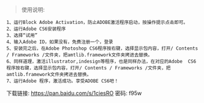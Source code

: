 > 使用说明:

```
1、运行Block Adobe Activation，防止ADOBE激活程序启动，按操作提示点击即可。
2、运行Adobe CS6安装程序
3、选择“试用”
4、输入Adobe ID，如果没有，免费注册一个，登录
5、安装完之后，在Adobe Photoshop CS6程序按右键，选择显示包内容，打开/ Contents / Frameworks /文件夹，把amtlib.framework文件夹拷进去替换。
6、同样道理，激活illustrator,indesign等程序，也是同样办法，在对应的Adobe  CS6程序按右键，选择显示包内容，打开/ Contents / Frameworks /文件夹，把amtlib.framework文件夹拷进去替换。
7、运行Adobe 程序，激活成功。享受ADOBE CS6吧！

```

下载链接: https://pan.baidu.com/s/1ciesRO 密码: f95w
